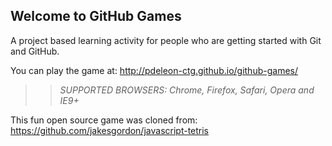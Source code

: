 ## Welcome to GitHub Games

A project based learning activity for people who are getting started with Git and GitHub.

You can play the game at: http://pdeleon-ctg.github.io/github-games/

>> _*SUPPORTED BROWSERS*: Chrome, Firefox, Safari, Opera and IE9+_

This fun open source game was cloned from: https://github.com/jakesgordon/javascript-tetris
